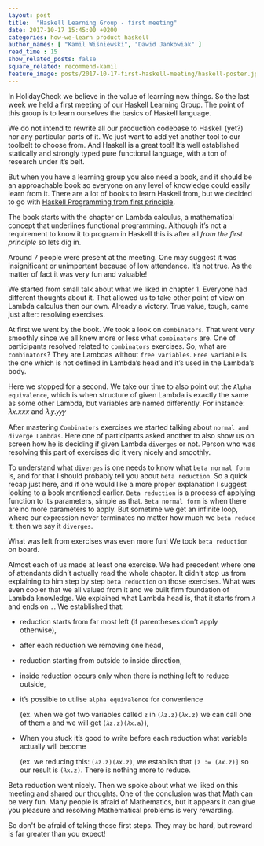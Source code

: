 ```yaml
---
layout: post
title:  "Haskell Learning Group - first meeting"
date: 2017-10-17 15:45:00 +0200
categories: how-we-learn product haskell
author_names: [ "Kamil Wiśniewski", "Dawid Jankowiak" ]
read_time : 15
show_related_posts: false
square_related: recommend-kamil
feature_image: posts/2017-10-17-first-haskell-meeting/haskell-poster.jpg
---
```


In HolidayCheck we believe in the value of learning new things. So the last week we held a first meeting of our Haskell Learning Group. The point of this group is to learn ourselves the basics of Haskell language.

We do not intend to rewrite all our production codebase to Haskell (yet?) nor any particular parts of it. We just want to add yet another tool to our toolbelt to choose from. And Haskell is a great tool! It’s well established statically and strongly typed pure functional language, with a ton of research under it’s belt.

But when you have a learning group you also need a book, and it should be an approachable book so everyone on any level of knowledge could easily learn from it. There are a lot of books to learn Haskell from, but we decided to go with [Haskell Programming from first principle][haskellbook].

[haskellbook]: http://haskellbook.com/

The book starts with the chapter on Lambda calculus, a mathematical concept that underlines functional programming. Although it’s not a requirement to know it to program in Haskell this is after all _from the first principle_ so lets dig in.

Around 7 people were present at the meeting. One may suggest it was insignificant or  unimportant because of low attendance. It’s not true. As the matter of fact it was very fun and valuable!

We started from small talk about what we liked in chapter 1. Everyone had different thoughts about it. That allowed us to take other point of view on Lambda calculus then our own. Already a victory. True value, tough, came just after: resolving exercises.

At first we went by the book. We took a look on `combinators`. That went very smoothly since we all knew more or less what `combinators` are. One of participants resolved related to `combinators` exercises. So, what are `combinators`? They are Lambdas without `free variables`. `Free variable` is the one which is not defined in Lambda’s head and it’s used in the Lambda’s body.

Here we stopped for a second. We take our time to also point out the `Alpha equivalence`, which is when structure of given Lambda is exactly the same as some other Lambda, but variables are named differently. For instance:  𝜆𝑥.𝑥𝑥𝑥 and 𝜆.𝑦.𝑦𝑦𝑦

After mastering `Combinators` exercises we started talking about `normal and diverge Lambdas`. Here one of participants asked another to also show us on screen how he is deciding if given Lambda `diverges` or not. Person who was resolving this part of exercises did it very nicely and smoothly.

To understand what `diverges` is one needs to know what `beta normal form` is, and for that I should probably tell you about `beta reduction`. So a quick recap just here, and if one would like a more proper explanation I suggest looking to a book mentioned earlier. `Beta reduction` is a process of applying function to its parameters, simple as that. `Beta normal form` is when there are no more parameters to apply. But sometime we get an infinite loop, where our expression never terminates no matter how much we `beta reduce` it, then we say it `diverges`.

What was left from exercises was even more fun! We took `beta reduction` on board.

Almost each of us made at least one exercise. We had precedent where one of attendants didn’t actually read the whole chapter. It didn’t stop us from explaining to him step by step `beta reduction` on those exercises. What was even cooler that we all valued from it and we built firm foundation of Lambda knowledge. We explained what Lambda head is, that it starts from `𝜆` and ends on `.`. We established that:

* reduction starts from far most left (if parentheses don’t apply otherwise),

* after each reduction we removing one head,

* reduction starting from outside to inside direction,

* inside reduction occurs only when there is nothing left to reduce outside,

* it’s possible to utilise `alpha equivalence` for convenience

  (ex. when we got two variables called `z` in `(𝜆z.z)(𝜆x.z)` we can call one of them `a` and we will get `(𝜆z.z)(𝜆x.a)`),

* When you stuck it’s good to write before each reduction what variable actually will become

  (ex. we reducing this: `(𝜆z.z)(𝜆x.z)`, we establish that `[z := (𝜆x.z)]` so our result is `(𝜆x.z)`. There is nothing more to reduce.

Beta reduction went nicely. Then we spoke about what we liked on this meeting and shared our thoughts. One of the conclusion was that Math can be very fun. Many people is afraid of Mathematics, but it appears it can give you pleasure and resolving Mathematical problems is very rewarding.

So don't be afraid of taking those first steps. They may be hard, but reward is far greater than you expect!


